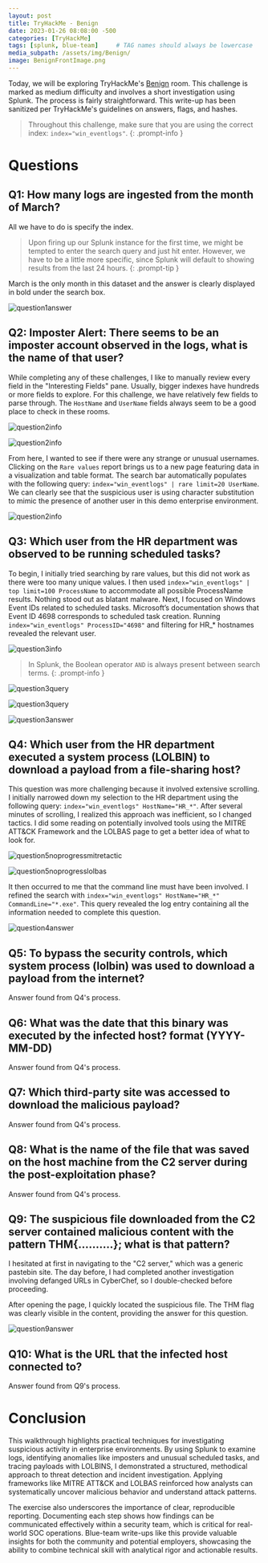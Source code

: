 ```yaml
---
layout: post
title: TryHackMe - Benign
date: 2023-01-26 08:08:00 -500
categories: [TryHackMe]
tags: [splunk, blue-team]     # TAG names should always be lowercase
media_subpath: /assets/img/Benign/
image: BenignFrontImage.png
---
```


Today, we will be exploring TryHackMe's [Benign](https://tryhackme.com/room/benign) room. This challenge is marked as medium difficulty and involves a short investigation using Splunk. The process is fairly straightforward. This write-up has been sanitized per TryHackMe's guidelines on answers, flags, and hashes.

> Throughout this challenge, make sure that you are using the correct index: `index="win_eventlogs"`.
{: .prompt-info }

# Questions
## Q1: How many logs are ingested from the month of March?
All we have to do is specify the index.
> Upon firing up our Splunk instance for the first time, we might be tempted to enter the search query and just hit enter. However, we have to be a little more specific, since Splunk will default to showing results from the last 24 hours.
{: .prompt-tip }

March is the only month in this dataset and the answer is clearly displayed in bold under the search box.

![question1answer](/Q1LogsIngested.png)

## Q2: Imposter Alert: There seems to be an imposter account observed in the logs, what is the name of that user?
While completing any of these challenges, I like to manually review every field in the "Interesting Fields" pane. Usually, bigger indexes have hundreds or more fields to explore. For this challenge, we have relatively few fields to parse through. The `HostName` and `UserName` fields always seem to be a good place to check in these rooms.

![question2info](/PQhostnamespcs.png)

![question2info](/Q2Usernames.png)

From here, I wanted to see if there were any strange or unusual usernames. Clicking on the `Rare values` report brings us to a new page featuring data in a visualization and table format. The search bar automatically populates with the following query: `index="win_eventlogs" | rare limit=20 UserName`.
We can clearly see that the suspicious user is using character substitution to mimic the presence of another user in this demo enterprise environment.

![question2info](/Q2sususercompact.png)

## Q3: Which user from the HR department was observed to be running scheduled tasks?
To begin, I initially tried searching by rare values, but this did not work as there were too many unique values. I then used `index="win_eventlogs" | top limit=100 ProcessName` to accommodate all possible ProcessName results. Nothing stood out as blatant malware. Next, I focused on Windows Event IDs related to scheduled tasks. Microsoft’s documentation shows that Event ID 4698 corresponds to scheduled task creation. Running `index="win_eventlogs" ProcessID="4698"` and filtering for HR_* hostnames revealed the relevant user.

![question3info](/Q3eventid4698.png)

> In Splunk, the Boolean operator `AND` is always present between search terms.
{: .prompt-info }

![question3query](/Q3eventidnoresults.png)

![question3query](/Q3findscheduled.png)

![question3answer](/Q3answer.png)

## Q4: Which user from the HR department executed a system process (LOLBIN) to download a payload from a file-sharing host?

This question was more challenging because it involved extensive scrolling. I initially narrowed down my selection to the HR department using the following query: `index="win_eventlogs" HostName="HR_*"`. After several minutes of scrolling, I realized this approach was inefficient, so I changed tactics. I did some reading on potentially involved tools using the MITRE ATT&CK Framework and the LOLBAS page to get a better idea of what to look for.

![question5noprogressmitretactic](/Q5noprogressmitretactic.png)

![question5noprogresslolbas](/Q5noprogresslolbas.png)

It then occurred to me that the command line must have been involved. I refined the search with `index="win_eventlogs" HostName="HR_*" CommandLine="*.exe"`. This query revealed the log entry containing all the information needed to complete this question.

![question4answer](/Q4whichlolbin.png)

## Q5: To bypass the security controls, which system process (lolbin) was used to download a payload from the internet?

Answer found from Q4's process.

## Q6: What was the date that this binary was executed by the infected host? format (YYYY-MM-DD)

Answer found from Q4's process.

## Q7: Which third-party site was accessed to download the malicious payload?

Answer found from Q4's process.

## Q8: What is the name of the file that was saved on the host machine from the C2 server during the post-exploitation phase?

Answer found from Q4's process.

## Q9: The suspicious file downloaded from the C2 server contained malicious content with the pattern THM{..........}; what is that pattern?

I hesitated at first in navigating to the "C2 server," which was a generic pastebin site. The day before, I had completed another investigation involving defanged URLs in CyberChef, so I double-checked before proceeding.

After opening the page, I quickly located the suspicious file. The THM flag was clearly visible in the content, providing the answer for this question.

![question9answer](/Q9thmflag.png)

## Q10: What is the URL that the infected host connected to?

Answer found from Q9's process.

# Conclusion

This walkthrough highlights practical techniques for investigating suspicious activity in enterprise environments. By using Splunk to examine logs, identifying anomalies like imposters and unusual scheduled tasks, and tracing payloads with LOLBINS, I demonstrated a structured, methodical approach to threat detection and incident investigation. Applying frameworks like MITRE ATT&CK and LOLBAS reinforced how analysts can systematically uncover malicious behavior and understand attack patterns.

The exercise also underscores the importance of clear, reproducible reporting. Documenting each step shows how findings can be communicated effectively within a security team, which is critical for real-world SOC operations. Blue-team write-ups like this provide valuable insights for both the community and potential employers, showcasing the ability to combine technical skill with analytical rigor and actionable results.

